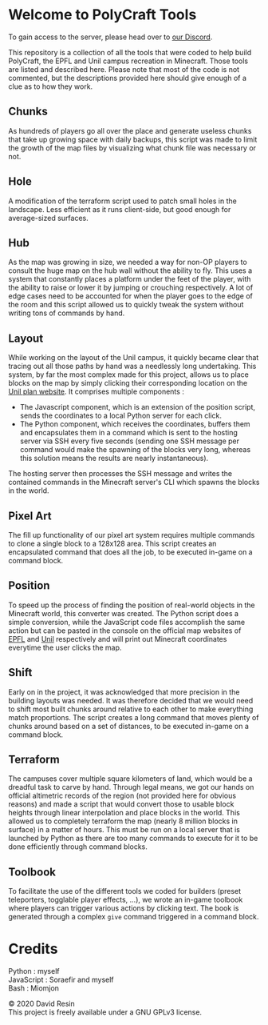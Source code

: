 # Welcome to PolyCraft Tools

To gain access to the server, please head over to [our Discord](https://discord.gg/zYtZuue).

This repository is a collection of all the tools that were coded to help build PolyCraft, the EPFL and Unil campus recreation in Minecraft. Those tools are listed and described here. Please note that most of the code is not commented, but the descriptions provided here should give enough of a clue as to how they work.

## Chunks
As hundreds of players go all over the place and generate useless chunks that take up growing space with daily backups, this script was made to limit the growth of the map files by visualizing what chunk file was necessary or not.

## Hole
A modification of the terraform script used to patch small holes in the landscape. Less efficient as it runs client-side, but good enough for average-sized surfaces.

## Hub
As the map was growing in size, we needed a way for non-OP players to consult the huge map on the hub wall without the ability to fly. This uses a system that constantly places a platform under the feet of the player, with the ability to raise or lower it by jumping or crouching respectively. A lot of edge cases need to be accounted for when the player goes to the edge of the room and this script allowed us to quickly tweak the system without writing tons of commands by hand.

## Layout
While working on the layout of the Unil campus, it quickly became clear that tracing out all those paths by hand was a needlessly long undertaking. This system, by far the most complex made for this project, allows us to place blocks on the map by simply clicking their corresponding location on the [Unil plan website](www.planete.unil.ch/plan). It comprises multiple components :
* The Javascript component, which is an extension of the position script, sends the coordinates to a local Python server for each click.
* The Python component, which receives the coordinates, buffers them and encapsulates them in a command which is sent to the hosting server via SSH every five seconds (sending one SSH message per command would make the spawning of the blocks very long, whereas this solution means the results are nearly instantaneous).  

The hosting server then processes the SSH message and writes the contained commands in the Minecraft server's CLI which spawns the blocks in the world.

## Pixel Art
The fill up functionality of our pixel art system requires multiple commands to clone a single block to a 128x128 area. This script creates an encapsulated command that does all the job, to be executed in-game on a command block.

## Position
To speed up the process of finding the position of real-world objects in the Minecraft world, this converter was created. The Python script does a simple conversion, while the JavaScript code files accomplish the same action but can be pasted in the console on the official map websites of [EPFL](www.map.epfl.ch) and [Unil](www.planete.unil.ch/plan) respectively and will print out Minecraft coordinates everytime the user clicks the map.

## Shift
Early on in the project, it was acknowledged that more precision in the building layouts was needed. It was therefore decided that we would need to shift most built chunks around relative to each other to make everything match proportions. The script creates a long command that moves plenty of chunks around based on a set of distances, to be executed in-game on a command block.

## Terraform
The campuses cover multiple square kilometers of land, which would be a dreadful task to carve by hand. Through legal means, we got our hands on official altimetric records of the region (not provided here for obvious reasons) and made a script that would convert those to usable block heights through linear interpolation and place blocks in the world. This allowed us to completely terraform the map (nearly 8 million blocks in surface) in a matter of hours. This must be run on a local server that is launched by Python as there are too many commands to execute for it to be done efficiently through command blocks.

## Toolbook
To facilitate the use of the different tools we coded for builders (preset teleporters, togglable player effects, ...), we wrote an in-game toolbook where players can trigger various actions by clicking text. The book is generated through a complex `give` command triggered in a command block.

# Credits
Python : myself  
JavaScript : Soraefir and myself  
Bash : Miomjon  

© 2020 David Resin  
This project is freely available under a GNU GPLv3 license.
